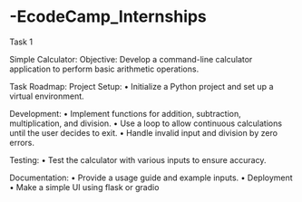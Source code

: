 # -EcodeCamp_Internships

Task 1

Simple Calculator:
          Objective: Develop a command-line calculator application to perform basic arithmetic
operations.

Task Roadmap:
Project Setup:
• Initialize a Python project and set up a virtual environment.

Development:
• Implement functions for addition, subtraction, multiplication, and division.
• Use a loop to allow continuous calculations until the user decides to exit.
• Handle invalid input and division by zero errors.

Testing:
• Test the calculator with various inputs to ensure accuracy.

Documentation:
• Provide a usage guide and example inputs.
• Deployment
• Make a simple UI using flask or gradio
